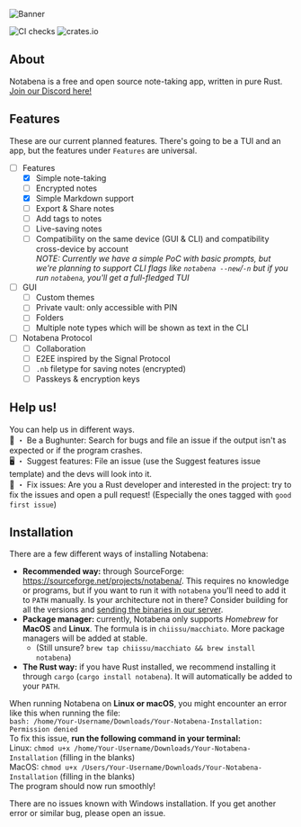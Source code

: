 ![Banner](/static/banner.png)

![CI checks](https://github.com/thatfrogdev/notabena/actions/workflows/ci-checks.yml/badge.svg) ![crates.io](https://img.shields.io/crates/v/notabena.svg)

## About
Notabena is a free and open source note-taking app, written in pure Rust. [Join our Discord here!](https://discord.gg/htNK4YcJB8)

## Features
These are our current planned features. There's going to be a TUI and an app, but the features under `Features` are universal.

- [ ] Features
  - [x] Simple note-taking
  - [ ] Encrypted notes
  - [x] Simple Markdown support
  - [ ] Export & Share notes
  - [ ] Add tags to notes
  - [ ] Live-saving notes
  - [ ] Compatibility on the same device (GUI & CLI) and compatibility cross-device by account<br>
  _NOTE: Currently we have a simple PoC with basic prompts, but we're planning to support CLI flags like `notabena --new`/`-n` but if you run `notabena`, you'll get a full-fledged TUI_
- [ ] GUI
  - [ ] Custom themes
  - [ ] Private vault: only accessible with PIN
  - [ ] Folders
  - [ ] Multiple note types which will be shown as text in the CLI
- [ ] Notabena Protocol
  	- [ ] Collaboration
  	- [ ] E2EE inspired by the Signal Protocol
  	- [ ] `.nb` filetype for saving notes (encrypted)
  	- [ ] Passkeys & encryption keys

## Help us!
You can help us in different ways.<br>
🐛 ・ Be a Bughunter: Search for bugs and file an issue if the output isn't as expected or if the program crashes.<br>
🖥️ ・ Suggest features: File an issue (use the Suggest features issue template) and the devs will look into it.<br>
🧹 ・ Fix issues: Are you a Rust developer and interested in the project: try to fix the issues and open a pull request! (Especially the ones tagged with `good first issue`)

## Installation
There are a few different ways of installing Notabena:
- **Recommended way:** through SourceForge: https://sourceforge.net/projects/notabena/. This requires no knowledge or programs, but if you want to run it with `notabena` you'll need to add it to `PATH` manually. Is your architecture not in there? Consider building for all the versions and [sending the binaries in our server](https://discord.gg/htNK4YcJB8).
- **Package manager:** currently, Notabena only supports *Homebrew* for **MacOS** and **Linux**. The formula is in `chiissu/macchiato`. More package managers will be added at stable.
  - (Still unsure? `brew tap chiissu/macchiato && brew install notabena`)
- **The Rust way:** if you have Rust installed, we recommend installing it through `cargo` (`cargo install notabena`). It will automatically be added to your `PATH`.

When running Notabena on **Linux or macOS**, you might encounter an error like this when running the file:<br>
`bash: /home/Your-Username/Downloads/Your-Notabena-Installation: Permission denied`<br>
To fix this issue, **run the following command in your terminal:**<br>
Linux:
`chmod u+x /home/Your-Username/Downloads/Your-Notabena-Installation` (filling in the blanks)<br>
MacOS:
`chmod u+x /Users/Your-Username/Downloads/Your-Notabena-Installation` (filling in the blanks)<br>
The program should now run smoothly!<br>

There are no issues known with Windows installation. If you get another error or similar bug, please open an issue.
